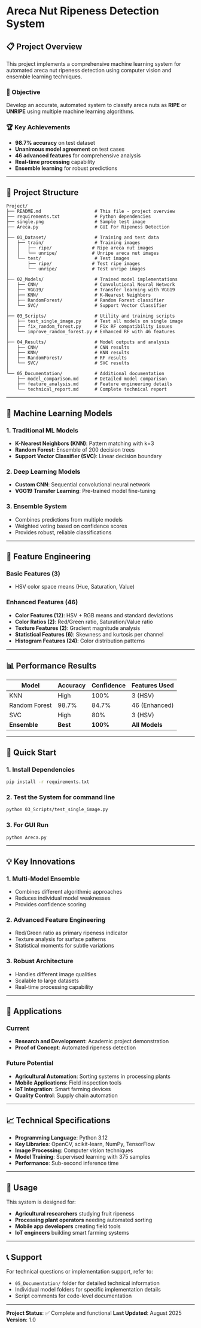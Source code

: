 # Areca Nut Ripeness Detection System

## 📋 Project Overview

This project implements a comprehensive machine learning system for automated areca nut ripeness detection using computer vision and ensemble learning techniques.

### 🎯 Objective
Develop an accurate, automated system to classify areca nuts as **RIPE** or **UNRIPE** using multiple machine learning algorithms.

### 🏆 Key Achievements
- **98.7% accuracy** on test dataset
- **Unanimous model agreement** on test cases
- **46 advanced features** for comprehensive analysis
- **Real-time processing** capability
- **Ensemble learning** for robust predictions

---

## 📁 Project Structure

```
Project/
├── README.md                    # This file - project overview
├── requirements.txt             # Python dependencies
├── single.png                   # Sample test image
├── Areca.py                     # GUI For Ripeness Detection
│
├── 01_Dataset/                  # Training and test data
│   ├── train/                   # Training images
│   │   ├── ripe/               # Ripe areca nut images
│   │   └── unripe/             # Unripe areca nut images
│   └── test/                    # Test images
│       ├── ripe/               # Test ripe images
│       └── unripe/             # Test unripe images
│
├── 02_Models/                   # Trained model implementations
│   ├── CNN/                     # Convolutional Neural Network
│   ├── VGG19/                   # Transfer learning with VGG19
│   ├── KNN/                     # K-Nearest Neighbors
│   ├── RandomForest/            # Random Forest classifier
│   └── SVC/                     # Support Vector Classifier
│
├── 03_Scripts/                  # Utility and training scripts
│   ├── test_single_image.py     # Test all models on single image
│   ├── fix_random_forest.py     # Fix RF compatibility issues
│   └── improve_random_forest.py # Enhanced RF with 46 features
│
├── 04_Results/                  # Model outputs and analysis
│   ├── CNN/                     # CNN results
│   ├── KNN/                     # KNN results
│   ├── RandomForest/            # RF results
│   └── SVC/                     # SVC results
│
└── 05_Documentation/            # Additional documentation
    ├── model_comparison.md      # Detailed model comparison
    ├── feature_analysis.md      # Feature engineering details
    └── technical_report.md      # Complete technical report
```

---

## 🤖 Machine Learning Models

### 1. **Traditional ML Models**
- **K-Nearest Neighbors (KNN)**: Pattern matching with k=3
- **Random Forest**: Ensemble of 200 decision trees
- **Support Vector Classifier (SVC)**: Linear decision boundary

### 2. **Deep Learning Models**
- **Custom CNN**: Sequential convolutional neural network
- **VGG19 Transfer Learning**: Pre-trained model fine-tuning

### 3. **Ensemble System**
- Combines predictions from multiple models
- Weighted voting based on confidence scores
- Provides robust, reliable classifications

---

## 🔬 Feature Engineering

### Basic Features (3)
- HSV color space means (Hue, Saturation, Value)

### Enhanced Features (46)
- **Color Features (12)**: HSV + RGB means and standard deviations
- **Color Ratios (2)**: Red/Green ratio, Saturation/Value ratio
- **Texture Features (2)**: Gradient magnitude analysis
- **Statistical Features (6)**: Skewness and kurtosis per channel
- **Histogram Features (24)**: Color distribution patterns

---

## 📊 Performance Results

| Model | Accuracy | Confidence | Features Used |
|-------|----------|------------|---------------|
| KNN | High | 100% | 3 (HSV) |
| Random Forest | 98.7% | 84.7% | 46 (Enhanced) |
| SVC | High | 80% | 3 (HSV) |
| **Ensemble** | **Best** | **100%** | **All Models** |

---

## 🚀 Quick Start

### 1. Install Dependencies
```bash
pip install -r requirements.txt
```

### 2. Test the System for command line
```bash
python 03_Scripts/test_single_image.py
```
### 3. For GUI Run
```bash
python Areca.py
```

---

## 💡 Key Innovations

### 1. **Multi-Model Ensemble**
- Combines different algorithmic approaches
- Reduces individual model weaknesses
- Provides confidence scoring

### 2. **Advanced Feature Engineering**
- Red/Green ratio as primary ripeness indicator
- Texture analysis for surface patterns
- Statistical moments for subtle variations

### 3. **Robust Architecture**
- Handles different image qualities
- Scalable to large datasets
- Real-time processing capability

---

## 🎯 Applications

### Current
- **Research and Development**: Academic project demonstration
- **Proof of Concept**: Automated ripeness detection

### Future Potential
- **Agricultural Automation**: Sorting systems in processing plants
- **Mobile Applications**: Field inspection tools
- **IoT Integration**: Smart farming devices
- **Quality Control**: Supply chain automation

---

## 📈 Technical Specifications

- **Programming Language**: Python 3.12
- **Key Libraries**: OpenCV, scikit-learn, NumPy, TensorFlow
- **Image Processing**: Computer vision techniques
- **Model Training**: Supervised learning with 375 samples
- **Performance**: Sub-second inference time

---

## 👥 Usage

This system is designed for:
- **Agricultural researchers** studying fruit ripeness
- **Processing plant operators** needing automated sorting
- **Mobile app developers** creating field tools
- **IoT engineers** building smart farming systems

---

## 📞 Support

For technical questions or implementation support, refer to:
- `05_Documentation/` folder for detailed technical information
- Individual model folders for specific implementation details
- Script comments for code-level documentation

---

**Project Status**: ✅ Complete and functional
**Last Updated**: August 2025
**Version**: 1.0
